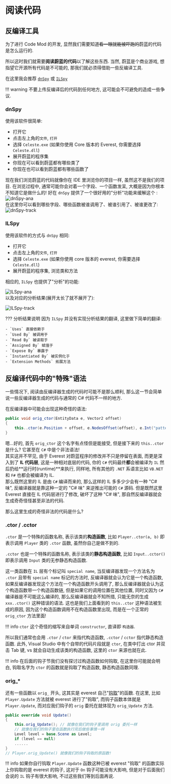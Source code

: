 # 阅读代码

## 反编译工具

为了进行 Code Mod 的开发, 显然我们需要知道<del>看一眼就能被吓跑的</del>蔚蓝的代码是怎么运行的.

所以这时我们就需要**阅读蔚蓝的代码**以了解这些东西. 当然, 蔚蓝是个商业游戏, 想指望它开源所有代码是不可能的,
那我们就必须得借助一些反编译工具.  

在这里我会推荐 [`dnSpy`](https://github.com/dnSpyEx/dnSpy) 或 [`ILSpy`](https://github.com/icsharpcode/ILSpy)

!!! warning
    不要上传反编译后的代码到任何地方, 这可能会不可避免的造成一些争议.

### dnSpy

使用该软件很简单:

- 打开它
- 点击左上角的`文件`, `打开`
- 选择 `Celeste.exe` (如果你使用 Core 版本的 Everest, 你需要选择 `Celeste.dll`)
- 展开蔚蓝的程序集
- 你现在可以看到蔚蓝都有哪些类了
- 你现在也可以看到蔚蓝都有哪些函数了

现在我们浏览蔚蓝的代码就像你在 IDE 里浏览你的项目一样, 虽然这不是我们的项目. 在浏览过程中, 通常可能你会对着一个字段、一个函数发呆,
大概是因为你根本不知道它是做什么的!
好在 `dnSpy` 提供了一个很好用的"分析"功能来缓解这个 :  
![dnSpy-ana](images/code_reading/dnspy_ana.png)  
在这里你可以看到哪些字段、哪些函数被谁调用了、被谁引用了、被谁更改了:
![dnSpy-track](images/code_reading/dnspy_track.png)  

### ILSpy

使用该软件的方式与 `dnSpy` 相同:

- 打开它
- 点击左上角的`文件`, `打开`
- 选择 `Celeste.exe` (如果你使用 core 版本的 everest, 你需要选择 `Celeste.dll`)
- 展开蔚蓝的程序集, 浏览类和方法

相应的, `ILSpy` 也提供了"分析"的功能:

![ILSpy-ana](images/code_reading/ILSpy_ana.png)  
以及对应的分析结果(展开太长了就不展开了):

![ILSpy-track](images/code_reading/ILSpy_track.png)  

??? 分析结果说明
    因为 `ILSpy` 并没有实现分析结果的翻译, 这里做下简单的翻译:

    - `Uses` 直接依赖于
    - `Used By` 被调用于
    - `Read By` 被读取于
    - `Assigned By` 赋值于
    - `Expose By` 暴露于
    - `Instantiated By` 被实例化于
    - `Extension Methods` 拓展方法

## 反编译代码中的"特殊"语法

一些情况下, 阅读由反编译器生成的代码时可能不是那么顺利, 那么这一节会简单说一些反编译器生成的代码与通常的 C# 代码不一样的地方.

在反编译器中可能会出现这种奇怪的语法:
```cs title="Celeste.FinalBoss (即 6a 后半段 Badeline Boss 实体)"
public void orig_ctor(EntityData e, Vector2 offset)
{
    this..ctor(e.Position + offset, e.NodesOffset(offset), e.Int("patternIndex", 0), e.Float("cameraPastY", 120f), e.Bool("dialog", false), e.Bool("startHit", false), e.Bool("cameraLockY", true));
}
```

嗯...好的, 首先 `orig_ctor` 这个名字有点怪但是能接受, 但是接下来的 `this..ctor` 是什么? 它甚至在 `C#` 中是个非法语法!  
其实这并不罕见, 由于 Everest 对蔚蓝程序的修改并不只是停留在表面, 而更是深入到了 **IL 代码层**, 这是一种相对底层的代码,
你的 `C#` 代码最终**都**会被编译为 `IL` 然后扔给**运行时(runtime)**来执行, 同样地, 所有其他的 `.NET` 系语言比如 `VB.NET` 和 `F#` 也都会被编译为 IL.  
那么既然这里的 IL 是由 `C#` 编译而来的, 那么这样的 IL 多多少少会有一种 "C# 味", 反编译器就是靠这种一定的 "C# 味" 来逆推出可能的 `C#` 源码. 
但是既然这里 Everest 直接在 IL 代码层进行了修改, 破坏了这种 "C# 味", 那自然反编译器就会生成奇奇怪怪甚至非法的代码.  

那么这里生成的奇怪非法的代码是什么?  

### .ctor / .cctor

`.ctor` 是一个特殊的函数名称, 表示该类的**构造函数**, 比如 `Player..ctor(a, b)` 即表示调用 `Player` 类的 `.ctor` 函数, 虽然你自己是做不到的.  

`.cctor` 也是一个特殊的函数名称, 表示该类的**静态构造函数**, 比如 `Input..cctor()` 即表示调用 `Input` 类的无参静态构造函数.  

这一类函数在 `IL` 层有个标记叫 `special name`, 当反编译器发现一个方法名为 `.ctor` 且带有 `special name` 标记的方法时,
反编译器就会认为它是一个构造函数, 如果反编译器发现这个方法在一个构造函数开头调用了, 那么反编译器就会认为这个构造函数带一个构造函数链,
但是如果它的调用位置在其他位置, 同时又因为 `C#` 编译器是不可能这么编译的, 那么反编译器就会不知所措, 只能无奈的生成 `xxx..ctor()` 这种错误的语法.
这也是我们上面看到的 `this..ctor` 这种语法被生成的原因, 因为这个构造函数调用不在构造函数里出现, 而是在一个正常的 `orig_ctor` 方法里面!  

!!! info
    `ctor` 这个奇怪的缩写来自单词 `constructor`, 直译即 `构造器`.

所以我们通常也会用 `.ctor` / `ctor` 来指代构造函数, `.cctor` / `cctor` 指代静态构造函数. 此外, Visual Studio 中有个自带的代码片段就是 `ctor`,
在类中打出 ctor 并双击 Tab 键, vs 就会自动生成该类的构造函数, 这里的 `ctor` 来源也就在此. 

!!! info
    在后面的钩子节我们没有探讨过构造函数如何钩取, 在这里你可能就会明白, 钩取名字为 `ctor` 的函数就是钩取了构造函数, 静态构造函数同理.

### orig_*

还有一些函数以 `orig_` 开头, 这其实是 everest 自己"[钩取](../hooks/hook.md)"的函数. 在这里, 比如 `Player.Update` 方法就被 everest 进行了"钩取",
而钩子函数本体就是 `Player.Update`, 而对应我们钩子的 `orig` 委托在就体现为 `orig_Update` 方法.

```cs title="Player.Update  (像钩子本体一样!)"
public override void Update()
{
	this.orig_Update(); // 就像在我们的钩子里调用 orig 委托一样
    // 就像在我们的钩子里在函数执行完后做些事情一样
	Level level = base.Scene as Level;
	if (level == null)
    ......
}
// Player.orig_Update() 就像我们的钩子钩取的原函数!
```

!!! info
    如果你自行钩取 `Player.Update` 函数这种已被 everest "钩取" 的函数实际上你钩取的是 everest 的钩子, 这对于 `On` 钩子可能没有大影响,
    但是对于后面我们会说的 `IL` 钩子有很大影响, 不过这些我们等到后面再说.


